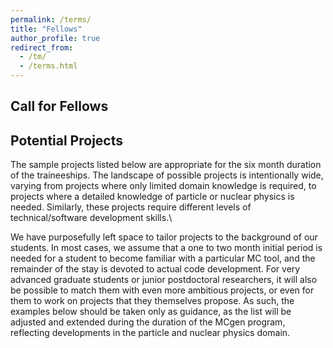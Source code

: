 ```yaml
---
permalink: /terms/
title: "Fellows"
author_profile: true
redirect_from: 
  - /tm/
  - /terms.html
---
```


## Call for Fellows

## Potential Projects

The sample projects listed below are appropriate for the six month duration of the traineeships. The landscape of possible projects is intentionally wide, varying from projects where only limited domain knowledge is required, to projects where a detailed knowledge of particle or nuclear physics is needed. Similarly, these projects require different levels of technical/software development skills.\

We have purposefully left space to tailor projects to the background of our students. In most cases, we assume that a one to two month initial period is needed for a student to become familiar with a particular MC tool, and the remainder of the stay is devoted to actual code development. For very advanced graduate students or junior postdoctoral researchers, it will also be possible to match them with even more ambitious projects, or even for them to work on projects that they themselves propose. As such, the examples below should be taken only as guidance, as the list will be adjusted and extended during the duration of the MCgen program, reflecting developments in the particle and nuclear physics domain.
